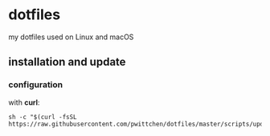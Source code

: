 dotfiles
========
my dotfiles used on Linux and macOS

installation and update
-----------------------

### configuration

with **curl**:
```
sh -c "$(curl -fsSL https://raw.githubusercontent.com/pwittchen/dotfiles/master/scripts/updateDotfiles)"
```
